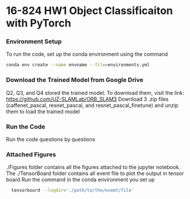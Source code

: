 # 16-824 HW1 Object Classificaiton with PyTorch

### Environment Setup
To run the code, set up the conda environment using the command
```bash
conda env create --name envname --file=environments.yml
```

### Download the Trained Model from Google Drive  
Q2, Q3, and Q4 stored the trained model. To download them, visit the link: https://github.com/UZ-SLAMLab/ORB_SLAM3
Download 3 .zip files (caffenet_pascal, resnet_pascal, and resnet_pascal_finetune) and unzip them to load the trained model

### Run the Code
Run the code questions by questions  

### Attached Figures
./Figures folder contains all the figures attached to the jupyter notebook.
The ./TensorBoard folder contains all event file to plot the output in tensor board
Run the command in the conda environment you set up
```bash
  tensorboard --logdir='./path/to/the/evemt/file'
```
